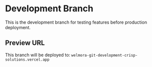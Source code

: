 # Development Branch

This is the development branch for testing features before production deployment.

## Preview URL
This branch will be deployed to: `welmora-git-development-crisp-solutions.vercel.app`
